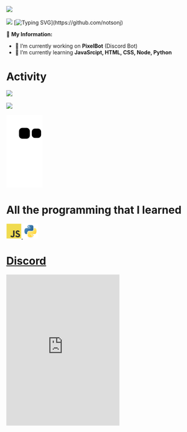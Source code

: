 <a href="https://www.youtube.com/watch?v=dQw4w9WgXcQ"><img src="https://user-images.githubusercontent.com/73097560/115834477-dbab4500-a447-11eb-908a-139a6edaec5c.gif"></a>

<img src="https://media.giphy.com/media/VgCDAzcKvsR6OM0uWg/giphy.gif" width="50"> [![Typing SVG](https://readme-typing-svg.herokuapp.com?color=%2336BCF7&size=25&vCenter=true&height=40&lines=Hello%2C+I'm+SonJ+!;Welcome+to+my+Github+!)](https://github.com/notsonj) 

🏅 **My Information:**
- 🔭 I’m currently working on  **PixelBot** (Discord Bot)
- 🌱 I’m currently learning  **JavaSrcipt, HTML, CSS, Node, Python**

# Activity

<img src="https://github-readme-stats.vercel.app/api/top-langs/?username=notsonj&theme=radical"></a>

<img src="https://github-readme-stats.vercel.app/api?username=notsonj&show_icons=true&theme=radical"></a>

<img src="https://raw.githubusercontent.com/xFGhoul/xFGhoul/output/github-contribution-grid-snake.svg"></a>

# All the programming that I learned
</a> <a href="https://developer.mozilla.org/en-US/docs/Web/JavaScript" target="_blank" rel="noreferrer"> <img src="https://raw.githubusercontent.com/devicons/devicon/master/icons/javascript/javascript-original.svg" alt="javascript" width="40" height="40"/> </a> <a href="https://www.linux.org/" target="_blank" rel="noreferrer"> 
</a> <a href="https://www.python.org" target="_blank" rel="noreferrer"> <img src="https://raw.githubusercontent.com/devicons/devicon/master/icons/python/python-original.svg" alt="python" width="40" height="40"/> </a> <a href="https://www.qt.io/" target="_blank" rel="noreferrer"> 
  
# Discord
<iframe src="https://api.panleyent.com/webence/widget/large/?id=<iframe src="https://api.panleyent.com/webence/widget/small/?id=<iframe src="https://api.panleyent.com/webence/widget/large/?id=<iframe src="https://api.panleyent.com/webence/widget/large/?id=<iframe src="https://api.panleyent.com/webence/widget/small/?id=<iframe src="https://api.panleyent.com/webence/widget/small/?id=906861092385488927" width="300" height="400" frameborder="0">" width="300" height="400" frameborder="0">" width="600" height="564" frameborder="0">" width="600" height="564" frameborder="0">" width="300" height="400" frameborder="0">" width="600" height="564" frameborder="0">

  <a href="https://www.youtube.com/watch?v=dQw4w9WgXcQ"><img src="https://user-images.githubusercontent.com/73097560/115834477-dbab4500-a447-11eb-908a-139a6edaec5c.gif"></a>

